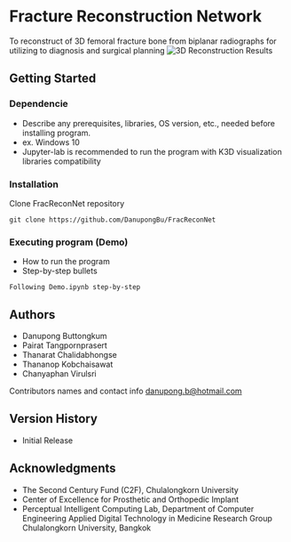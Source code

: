 # Fracture Reconstruction Network

To reconstruct of 3D femoral fracture bone from biplanar radiographs for utilizing to diagnosis and surgical planning
![3D Reconstruction Results](reconstructed_result.gif)

## Getting Started

### Dependencie
* Describe any prerequisites, libraries, OS version, etc., needed before installing program.
* ex. Windows 10
* Jupyter-lab is recommended to run the program with K3D visualization libraries compatibility

### Installation

Clone FracReconNet repository
```
git clone https://github.com/DanupongBu/FracReconNet
```

### Executing program (Demo)

* How to run the program
* Step-by-step bullets
```
Following Demo.ipynb step-by-step
```

## Authors
- Danupong Buttongkum
- Pairat Tangpornprasert
- Thanarat Chalidabhongse
- Thananop Kobchaisawat
- Chanyaphan Virulsri

Contributors names and contact info
danupong.b@hotmail.com

## Version History
* Initial Release


## Acknowledgments
* The Second Century Fund (C2F), Chulalongkorn University
* Center of Excellence for Prosthetic and Orthopedic Implant
* Perceptual Intelligent Computing Lab, Department of Computer Engineering
Applied Digital Technology in Medicine Research Group
Chulalongkorn University, Bangkok